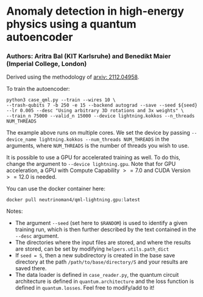 # Anomaly detection in high-energy physics using a quantum autoencoder

### Authors: Aritra Bal (KIT Karlsruhe) and Benedikt Maier (Imperial College, London)

Derived using the methodology of [arxiv: 2112.04958](https://arxiv.org/abs/2112.04958).

To train the autoencoder: 

    python3 case_qml.py --train --wires 10 \
    --trash-qubits 7 -b 250 -e 15 --backend autograd --save --seed ${seed} --lr 0.005 --desc "Using arbitrary 3D rotations and 3x weights" \
    --train_n 75000 --valid_n 15000 --device lightning.kokkos --n_threads NUM_THREADS


The example above runs on multiple cores. We set the device by passing `--device_name lightning.kokkos --num_threads NUM_THREADS` in the arguments, where `NUM_THREADS` is the number of threads you wish to use.

It is possible to use a GPU for accelerated training as well. To do this, change the argument to `--device lightning.gpu`. Note that for GPU acceleration, a GPU with Compute Capability $>=7.0$ and CUDA Version $>= 12.0$ is needed. 

You can use the docker container here:

    docker pull neutrinoman4/qml-lightning.gpu:latest


Notes: 
- The argument `--seed` (set here to `$RANDOM`) is used to identify a given training run, which is then further described by the text contained in the `--desc` argument.
- The directories where the input files are stored, and where the results are stored, can be set by modifying `helpers.utils.path_dict` 
- If `seed = S`, then a new subdirectory is created in the base save directory at the path `/path/to/base/directory/S` and your results are saved there.   
- The data loader is defined in `case_reader.py`, the quantum circuit architecture is defined in `quantum.architecture` and the loss function is defined in `quantum.losses`. Feel free to modify/add to it!

